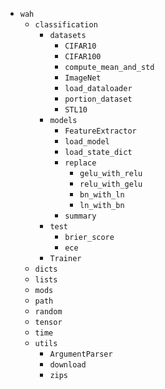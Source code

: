- `wah`
	- `classification`
		- `datasets`
			- `CIFAR10`
			- `CIFAR100`
			- `compute_mean_and_std`
			- `ImageNet`
			- `load_dataloader`
			- `portion_dataset`
			- `STL10`
		- `models`
			- `FeatureExtractor`
			- `load_model`
			- `load_state_dict`
			- `replace`
				- `gelu_with_relu`
				- `relu_with_gelu`
				- `bn_with_ln`
				- `ln_with_bn`
			- `summary`
		- `test`
			- `brier_score`
			- `ece`
		- `Trainer`
	- `dicts`
	- `lists`
	- `mods`
	- `path`
	- `random`
	- `tensor`
	- `time`
	- `utils`
		- `ArgumentParser`
		- `download`
		- `zips`